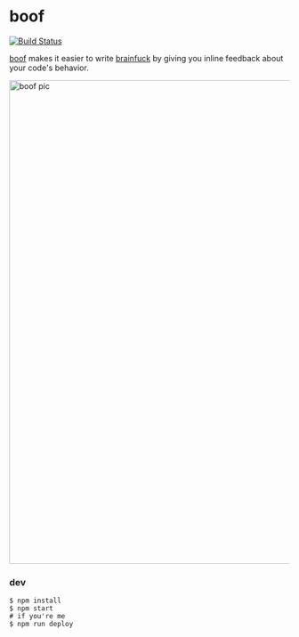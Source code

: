 # boof

[![Build Status](https://travis-ci.org/brandly/boof.svg?branch=master)](https://travis-ci.org/brandly/boof)

[boof](https://brandly.github.io/boof/) makes it easier to write [brainfuck](https://en.wikipedia.org/wiki/Brainfuck) by giving you inline feedback about your code's behavior.

<img width="870" alt="boof pic" src="https://user-images.githubusercontent.com/820696/37888280-7b11ddb4-3094-11e8-9c08-f16f4465ae5a.png">

### dev

```
$ npm install
$ npm start
# if you're me
$ npm run deploy
```
